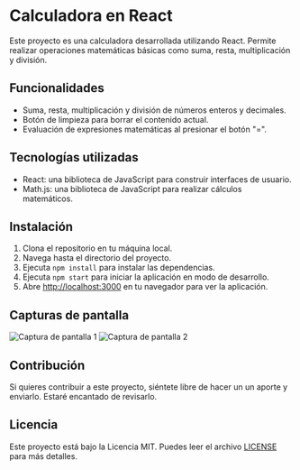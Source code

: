 # Calculadora en React

Este proyecto es una calculadora desarrollada utilizando React. Permite realizar operaciones matemáticas básicas como suma, resta, multiplicación y división.

## Funcionalidades

- Suma, resta, multiplicación y división de números enteros y decimales.
- Botón de limpieza para borrar el contenido actual.
- Evaluación de expresiones matemáticas al presionar el botón "=".

## Tecnologías utilizadas

- React: una biblioteca de JavaScript para construir interfaces de usuario.
- Math.js: una biblioteca de JavaScript para realizar cálculos matemáticos.

## Instalación

1. Clona el repositorio en tu máquina local.
2. Navega hasta el directorio del proyecto.
3. Ejecuta `npm install` para instalar las dependencias.
4. Ejecuta `npm start` para iniciar la aplicación en modo de desarrollo.
5. Abre [http://localhost:3000](http://localhost:3000) en tu navegador para ver la aplicación.

## Capturas de pantalla

![Captura de pantalla 1](/screenshots/screenshot1.png)
![Captura de pantalla 2](/screenshots/screenshot2.png)

## Contribución

Si quieres contribuir a este proyecto, siéntete libre de hacer un un aporte y enviarlo. Estaré encantado de revisarlo.

## Licencia

Este proyecto está bajo la Licencia MIT. Puedes leer el archivo [LICENSE](/LICENSE) para más detalles.
